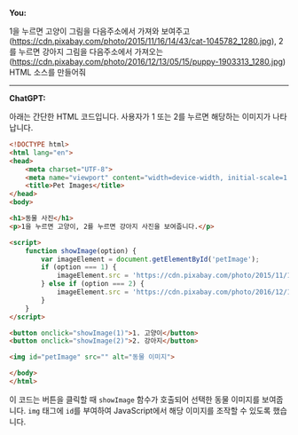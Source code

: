 **You:**

1을 누르면 고양이 그림을 다음주소에서 가져와 보여주고(https://cdn.pixabay.com/photo/2015/11/16/14/43/cat-1045782_1280.jpg), 
2를 누르면  강아지 그림을 다음주소에서 가져오는 (https://cdn.pixabay.com/photo/2016/12/13/05/15/puppy-1903313_1280.jpg) HTML 소스를 만들어줘


* * *

**ChatGPT:**

아래는 간단한 HTML 코드입니다. 사용자가 1 또는 2를 누르면 해당하는 이미지가 나타납니다.

```html
<!DOCTYPE html>
<html lang="en">
<head>
    <meta charset="UTF-8">
    <meta name="viewport" content="width=device-width, initial-scale=1.0">
    <title>Pet Images</title>
</head>
<body>

<h1>동물 사진</h1>
<p>1을 누르면 고양이, 2를 누르면 강아지 사진을 보여줍니다.</p>

<script>
    function showImage(option) {
        var imageElement = document.getElementById('petImage');
        if (option === 1) {
            imageElement.src = 'https://cdn.pixabay.com/photo/2015/11/16/14/43/cat-1045782_1280.jpg';
        } else if (option === 2) {
            imageElement.src = 'https://cdn.pixabay.com/photo/2016/12/13/05/15/puppy-1903313_1280.jpg';
        }
    }
</script>

<button onclick="showImage(1)">1. 고양이</button>
<button onclick="showImage(2)">2. 강아지</button>

<img id="petImage" src="" alt="동물 이미지">

</body>
</html>
```

이 코드는 버튼을 클릭할 때 `showImage` 함수가 호출되어 선택한 동물 이미지를 보여줍니다. `img` 태그에 `id`를 부여하여 JavaScript에서 해당 이미지를 조작할 수 있도록 했습니다.